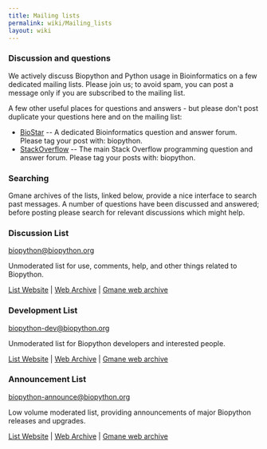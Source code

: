 ```yaml
---
title: Mailing lists
permalink: wiki/Mailing_lists
layout: wiki
---
```


### Discussion and questions

We actively discuss Biopython and Python usage in Bioinformatics on a
few dedicated mailing lists. Please join us; to avoid spam, you can post
a message only if you are subscribed to the mailing list.

A few other useful places for questions and answers - but please don't
post duplicate your questions here and on the mailing list:

-   [BioStar](http://biostar.stackexchange.com/) -- A dedicated
    Bioinformatics question and answer forum. Please tag your post
    with: biopython.
-   [StackOverflow](http://stackoverflow.com/questions/tagged/biopython)
    -- The main Stack Overflow programming question and answer forum.
    Please tag your posts with: biopython.

### Searching

Gmane archives of the lists, linked below, provide a nice interface to
search past messages. A number of questions have been discussed and
answered; before posting please search for relevant discussions which
might help.

### Discussion List

<biopython@biopython.org>

Unmoderated list for use, comments, help, and other things related to
Biopython.

[List Website](http://lists.open-bio.org/mailman/listinfo/biopython/) |
[Web Archive](http://lists.open-bio.org/pipermail/biopython/) | [Gmane
web archive](http://dir.gmane.org/gmane.comp.python.bio.general)

### Development List

<biopython-dev@biopython.org>

Unmoderated list for Biopython developers and interested people.

[List
Website](http://lists.open-bio.org/mailman/listinfo/biopython-dev/) |
[Web Archive](http://lists.open-bio.org/pipermail/biopython-dev/) |
[Gmane web archive](http://dir.gmane.org/gmane.comp.python.bio.devel)

### Announcement List

<biopython-announce@biopython.org>

Low volume moderated list, providing announcements of major Biopython
releases and upgrades.

[List
Website](http://lists.open-bio.org/mailman/listinfo/biopython-announce/)
| [Web Archive](http://lists.open-bio.org/pipermail/biopython-announce/)
| [Gmane web
archive](http://dir.gmane.org/gmane.comp.python.bio.announce)
